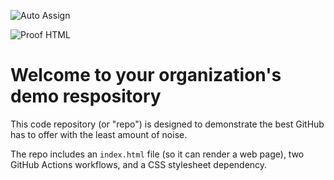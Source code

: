 ![Auto Assign](https://github.com/vayv4y/demo-repository/actions/workflows/auto-assign.yml/badge.svg)

![Proof HTML](https://github.com/vayv4y/demo-repository/actions/workflows/proof-html.yml/badge.svg)

# Welcome to your organization's demo respository
This code repository (or "repo") is designed to demonstrate the best GitHub has to offer with the least amount of noise.

The repo includes an `index.html` file (so it can render a web page), two GitHub Actions workflows, and a CSS stylesheet dependency.
